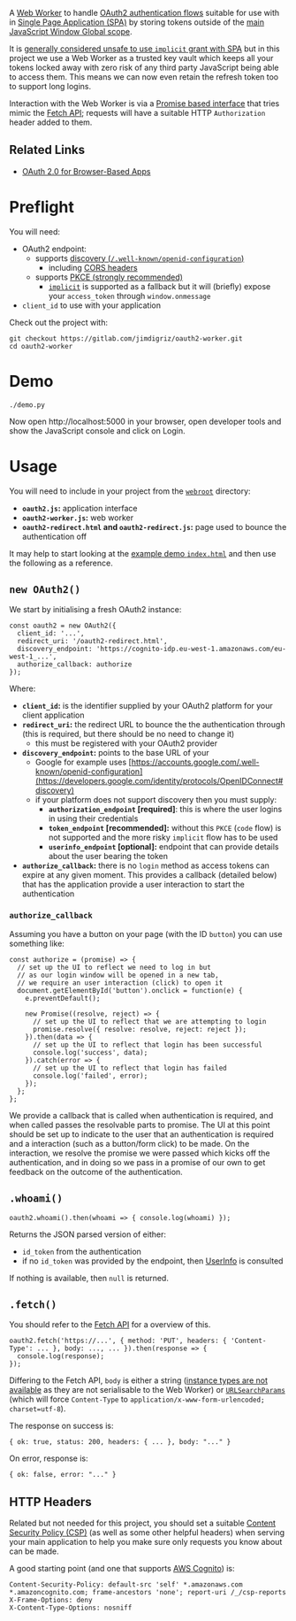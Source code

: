 A [Web Worker](https://developer.mozilla.org/en-US/docs/Web/API/Worker) to handle [OAuth2 authentication flows](https://oauth.net/articles/authentication/) suitable for use with in [Single Page Application (SPA)](https://tools.ietf.org/html/draft-ietf-oauth-browser-based-apps) by storing tokens outside of the [main JavaScript Window Global scope](https://developer.mozilla.org/en-US/docs/Web/API/Window).

It is [generally considered unsafe to use `implicit` grant with SPA](https://auth0.com/blog/oauth2-implicit-grant-and-spa/) but in this project we use a Web Worker as a trusted key vault which keeps all your tokens locked away with zero risk of any third party JavaScript being able to access them.  This means we can now even retain the refresh token too to support long logins.

Interaction with the Web Worker is via a [Promise based interface](https://developer.mozilla.org/en-US/docs/Web/JavaScript/Reference/Global_Objects/Promise) that tries mimic the [Fetch API](https://developer.mozilla.org/en-US/docs/Web/API/Fetch_API); requests will have a suitable HTTP `Authorization` header added to them.

## Related Links

 * [OAuth 2.0 for Browser-Based Apps](https://datatracker.ietf.org/doc/draft-ietf-oauth-browser-based-apps/)

# Preflight

You will need:

 * OAuth2 endpoint:
     * supports [discovery (`/.well-known/openid-configuration`)](https://www.rfc-editor.org/rfc/rfc8414.html)
         * including [CORS headers](https://developer.mozilla.org/en-US/docs/Web/HTTP/CORS)
     * supports [PKCE (strongly recommended)](https://oauth.net/2/pkce/)
         * [`implicit`](https://tools.ietf.org/html/rfc6749#section-1.3.2) is supported as a fallback but it will (briefly) expose your `access_token` through `window.onmessage`
 * `client_id` to use with your application

Check out the project with:

    git checkout https://gitlab.com/jimdigriz/oauth2-worker.git
    cd oauth2-worker

# Demo

    ./demo.py

Now open http://localhost:5000 in your browser, open developer tools and show the JavaScript console and click on Login.

# Usage

You will need to include in your project from the [`webroot`](webroot) directory:

 * **`oauth2.js`:** application interface
 * **`oauth2-worker.js`:** web worker
 * **`oauth2-redirect.html` and `oauth2-redirect.js`:** page used to bounce the authentication off

It may help to start looking at the [example demo `index.html`](webroot/index.html) and then use the following as a reference.

## `new OAuth2()`

We start by initialising a fresh OAuth2 instance:

    const oauth2 = new OAuth2({
      client_id: '...',
      redirect_uri: '/oauth2-redirect.html',
      discovery_endpoint: 'https://cognito-idp.eu-west-1.amazonaws.com/eu-west-1_...',
      authorize_callback: authorize
    });

Where:

 * **`client_id`:** is the identifier supplied by your OAuth2 platform for your client application
 * **`redirect_uri`:** the redirect URL to bounce the the authentication through (this is required, but there should be no need to change it)
     * this must be registered with your OAuth2 provider
 * **`discovery_endpoint`:** points to the base URL of your
     * Google for example uses [https://accounts.google.com/.well-known/openid-configuration](https://developers.google.com/identity/protocols/OpenIDConnect#discovery)
     * if your platform does not support discovery then you must supply:
         * **`authorization_endpoint` [required]**: this is where the user logins in using their credentials
         * **`token_endpoint` [recommended]:** without this `PKCE` (`code` flow) is not supported and the more risky `implicit` flow has to be used
         * **`userinfo_endpoint` [optional]:** endpoint that can provide details about the user bearing the token
 * **`authorize_callback`:** there is no `login` method as access tokens can expire at any given moment.  This provides a callback (detailed below) that has the application provide a user interaction to start the authentication 

### `authorize_callback`

Assuming you have a button on your page (with the ID `button`) you can use something like:

    const authorize = (promise) => {
      // set up the UI to reflect we need to log in but
      // as our login window will be opened in a new tab,
      // we require an user interaction (click) to open it
      document.getElementById('button').onclick = function(e) {
        e.preventDefault();

        new Promise((resolve, reject) => {
          // set up the UI to reflect that we are attempting to login
          promise.resolve({ resolve: resolve, reject: reject });
        }).then(data => {
          // set up the UI to reflect that login has been successful
          console.log('success', data);
        }).catch(error => {
          // set up the UI to reflect that login has failed
          console.log('failed', error);
        });
      };
    };

We provide a callback that is called when authentication is required, and when called passes the resolvable parts to promise.  The UI at this point should be set up to indicate to the user that an authentication is required and a interaction (such as a button/form click) to be made.  On the interaction, we resolve the promise we were passed which kicks off the authentication, and in doing so we pass in a promise of our own to get feedback on the outcome of the authentication.

## `.whoami()`

    oauth2.whoami().then(whoami => { console.log(whoami) });

Returns the JSON parsed version of either:

 * `id_token` from the authentication
 * if no `id_token` was provided by the endpoint, then [UserInfo](https://openid.net/specs/openid-connect-core-1_0.html#UserInfo) is consulted

If nothing is available, then `null` is returned.

## `.fetch()`

You should refer to the [Fetch API](https://developer.mozilla.org/en-US/docs/Web/API/Fetch_API) for a overview of this.

    oauth2.fetch('https://...', { method: 'PUT', headers: { 'Content-Type': ... }, body: ..., ... }).then(response => {
      console.log(response);
    });

Differing to the Fetch API, `body` is either a string ([instance types are not available](https://developer.mozilla.org/en-US/docs/Web/API/Fetch_API/Using_Fetch#Body) as they are not serialisable to the Web Worker) or [`URLSearchParams`](https://developer.mozilla.org/en-US/docs/Web/API/URLSearchParams) (which will force `Content-Type` to `application/x-www-form-urlencoded; charset=utf-8`).

The response on success is:

    { ok: true, status: 200, headers: { ... }, body: "..." }

On error, response is:

    { ok: false, error: "..." }

## HTTP Headers

Related but not needed for this project, you should set a suitable [Content Security Policy (CSP)](https://developer.mozilla.org/en-US/docs/Web/HTTP/CSP) (as well as some other helpful headers) when serving your main application to help you make sure only requests you know about can be made.

A good starting point (and one that supports [AWS Cognito](https://aws.amazon.com/cognito/)) is:

    Content-Security-Policy: default-src 'self' *.amazonaws.com *.amazoncognito.com; frame-ancestors 'none'; report-uri /_/csp-reports
    X-Frame-Options: deny
    X-Content-Type-Options: nosniff
